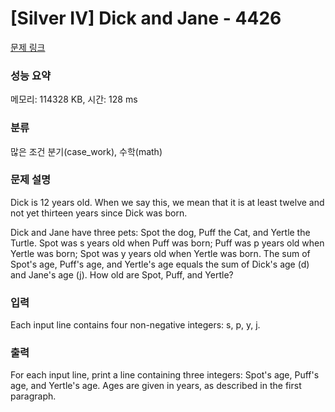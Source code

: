 # [Silver IV] Dick and Jane - 4426 

[문제 링크](https://www.acmicpc.net/problem/4426) 

### 성능 요약

메모리: 114328 KB, 시간: 128 ms

### 분류

많은 조건 분기(case_work), 수학(math)

### 문제 설명

<p>Dick is 12 years old. When we say this, we mean that it is at least twelve and not yet thirteen years since Dick was born.</p>

<p>Dick and Jane have three pets: Spot the dog, Puff the Cat, and Yertle the Turtle. Spot was s years old when Puff was born; Puff was p years old when Yertle was born; Spot was y years old when Yertle was born. The sum of Spot's age, Puff's age, and Yertle's age equals the sum of Dick's age (d) and Jane's age (j). How old are Spot, Puff, and Yertle?</p>

### 입력 

 <p>Each input line contains four non-negative integers: s, p, y, j.</p>

### 출력 

 <p>For each input line, print a line containing three integers: Spot's age, Puff's age, and Yertle's age. Ages are given in years, as described in the first paragraph.</p>

